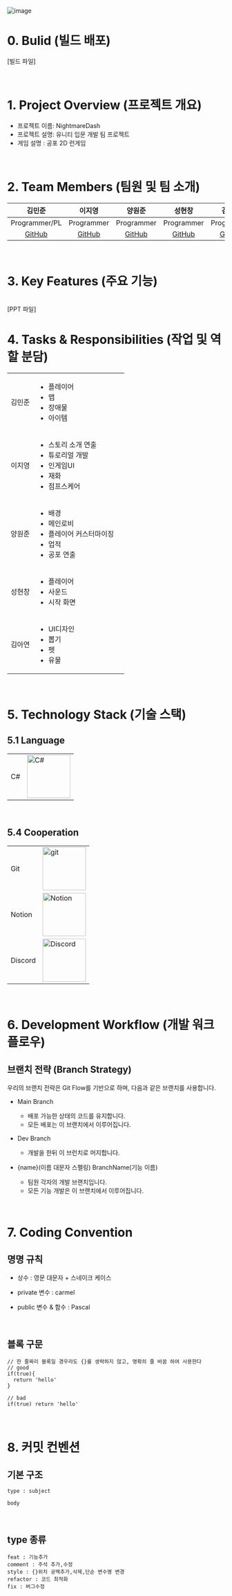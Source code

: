 ![image](https://github.com/user-attachments/assets/a23fcf4c-0be7-43c9-8c7c-ba3d3ac58525)

# 0. Bulid (빌드 배포)
[빌드 파일]

<br/>

# 1. Project Overview (프로젝트 개요)
- 프로젝트 이름: NightmareDash
- 프로젝트 설명: 유니티 입문 개발 팀 프로젝트
- 게임 설명 : 공포 2D 런게임
<br/>

# 2. Team Members (팀원 및 팀 소개)
| 김민준 | 이지영 | 양원준 | 성현창 | 김아연 |
|:------:|:------:|:------:|:------:|:------:|
| Programmer/PL | Programmer | Programmer | Programmer | Programmer |
| [GitHub](https://github.com/Toaaaa) | [GitHub](https://github.com/LeeJiyoung0511) | [GitHub](https://github.com/kierwl) | [GitHub](https://github.com/SHC7065) | [GitHub](https://github.com/borigulmi) |

<br/>

# 3. Key Features (주요 기능)
<br/>
[PPT 파일]

<br/>

# 4. Tasks & Responsibilities (작업 및 역할 분담)
|  |  |  |
|-----------------|-----------------|-----------------|
| 김민준   | <ul><li>플레이어</li><li>맵</li><li>장애물</li><li>아이템</li></ul>     |
| 이지영   | <ul><li>스토리 소개 연출</li><li>튜로리얼 개발</li><li>인게임UI</li><li>재화</li><li>점프스케어</li></ul>      |
| 양원준   | <ul><li>배경</li><li>메인로비</li><li>플레이어 커스터마이징</li><li>업적</li><li>공포 연출</li></ul>            |
| 성현창   | <ul><li>플레이어</li><li>사운드</li><li>시작 화면</li></ul>     |
| 김아연   | <ul><li>UI디자인</li><li>뽑기</li><li>펫</li><li>유물</li></ul>     |

<br/>

# 5. Technology Stack (기술 스택)
## 5.1 Language
|  |  |
|-----------------|-----------------|
| C#|<img src="https://github.com/user-attachments/assets/2e122e74-a28b-4ce7-aff6-382959216d31" alt="C#" width="100">| 


<br/>

## 5.4 Cooperation
|  |  |
|-----------------|-----------------|
| Git    |  <img src="https://github.com/user-attachments/assets/483abc38-ed4d-487c-b43a-3963b33430e6" alt="git" width="100">    |
| Notion    |  <img src="https://github.com/user-attachments/assets/34141eb9-deca-416a-a83f-ff9543cc2f9a" alt="Notion" width="100">    |
| Discord    |  <img src="https://github.com/user-attachments/assets/34141eb9-deca-416a-a83f-ff9543cc2f9a" alt="Discord" width="100">    |
<br/>

# 6. Development Workflow (개발 워크플로우)
## 브랜치 전략 (Branch Strategy)
우리의 브랜치 전략은 Git Flow를 기반으로 하며, 다음과 같은 브랜치를 사용합니다.

- Main Branch
  - 배포 가능한 상태의 코드를 유지합니다.
  - 모든 배포는 이 브랜치에서 이루어집니다.

- Dev Branch
  - 개발을 한뒤 이 브런치로 머지합니다.
  
- {name}(이름 대문자 스펠링) BranchName(기능 이름)
  - 팀원 각자의 개발 브랜치입니다.
  - 모든 기능 개발은 이 브랜치에서 이루어집니다.

<br/>

# 7. Coding Convention

## 명명 규칙

* 상수 : 영문 대문자 + 스네이크 케이스

* private 변수 : carmel

* public 변수 & 함수 : Pascal

<br/>

## 블록 구문
```
// 한 줄짜리 블록일 경우라도 {}를 생략하지 않고, 명확히 줄 바꿈 하여 사용한다
// good
if(true){
  return 'hello'
}

// bad
if(true) return 'hello'
```
<br/>

# 8. 커밋 컨벤션
## 기본 구조
```
type : subject

body 
```
<br/>

## type 종류
```
feat : 기능추가
comment : 주석 추가,수정
style : {}위치 공백추가,삭제,단순 변수명 변경
refactor : 코드 최적화
fix : 버그수정
```
<br/>
